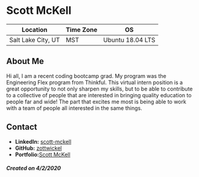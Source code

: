 # Scott McKell

|Location|Time Zone|OS|
|-------|------|-----|
|Salt Lake City, UT|MST|Ubuntu 18.04 LTS|

## About Me
Hi all, I am a recent coding bootcamp grad. My program was the Engineering Flex program from Thinkful. This virtual intern position is a great opportunity to not only sharpen my skills, but to be able to contribute to a collective of people that are interested in bringing quality education to people far and wide! The part that excites me most is being able to work with a team of people all interested in the same things.

## Contact
* __LinkedIn:__ [scott-mckell](https://www.linkedin.com/in/scott-mckell/)
* __GitHub:__ [zottwickel](https://github.com/zottwickel)
* __Portfolio:__[Scott McKell](http://www.scottmckell.com)

##### Created on 4/2/2020
